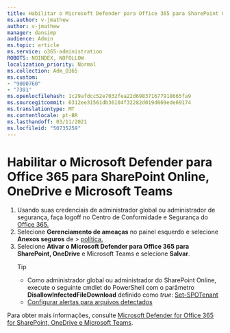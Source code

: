 ```yaml
---
title: Habilitar o Microsoft Defender para Office 365 para SharePoint Online, OneDrive e Microsoft Teams
ms.author: v-jmathew
author: v-jmathew
manager: dansimp
audience: Admin
ms.topic: article
ms.service: o365-administration
ROBOTS: NOINDEX, NOFOLLOW
localization_priority: Normal
ms.collection: Adm_O365
ms.custom:
- "9000760"
- "7391"
ms.openlocfilehash: 1c29afdcc52e7032fea22d698371677918665fa9
ms.sourcegitcommit: 6312ee31561db36104f32282d019d069ede69174
ms.translationtype: MT
ms.contentlocale: pt-BR
ms.lasthandoff: 03/11/2021
ms.locfileid: "50735259"
---
```

# <a name="enable-microsoft-defender-for-office-365-for-sharepoint-online-onedrive-and-microsoft-teams"></a>Habilitar o Microsoft Defender para Office 365 para SharePoint Online, OneDrive e Microsoft Teams

1. Usando suas credenciais de administrador global ou administrador de segurança, faça logoff no Centro de Conformidade e Segurança do [Office 365.](https://protection.office.com/)
2. Selecione **Gerenciamento de ameaças** no painel esquerdo e selecione **Anexos seguros** de  >  [política.](https://protection.office.com/safeattachment)
3. Selecione **Ativar o Microsoft Defender para Office 365 para SharePoint, OneDrive** e Microsoft Teams e selecione **Salvar**.
    > [!TIP]
    >
    > - Como administrador global ou administrador do SharePoint Online, execute o seguinte cmdlet do PowerShell com o parâmetro **DisallowInfectedFileDownload** definido como *true*: [Set-SPOTenant](https://go.microsoft.com/fwlink/?linkid=2092301)
    > - [Configurar alertas para arquivos detectados](https://go.microsoft.com/fwlink/?linkid=2092110)

Para obter mais informações, consulte [Microsoft Defender for Office 365 for SharePoint, OneDrive e Microsoft Teams](https://go.microsoft.com/fwlink/?linkid=2092041).

